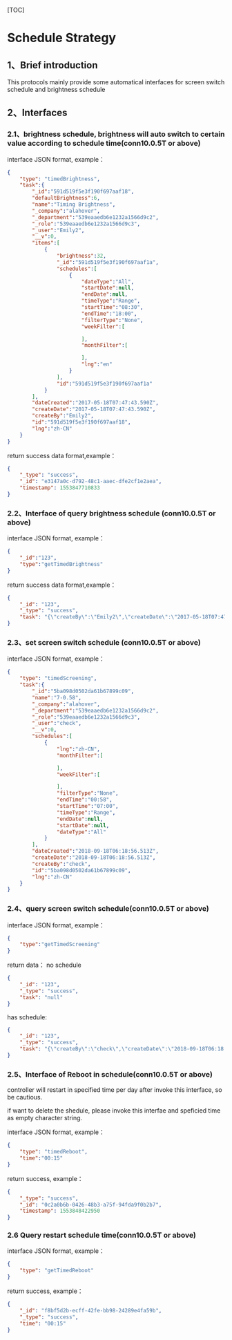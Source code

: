 [TOC]

# Schedule Strategy

## 1、Brief introduction

This protocols mainly provide some automatical interfaces for screen switch schedule and brightness schedule

## 2、Interfaces

### 2.1、brightness schedule, brightness will auto switch to certain value according to schedule time(conn10.0.5T or above)

interface JSON format, example：

```json
{ 
    "type": "timedBrightness",
    "task":{
        "_id":"591d519f5e3f190f697aaf18",
        "defaultBrightness":6,
        "name":"Timing Brightness",
        "_company":"alahover",
        "_department":"539eaaedb6e1232a1566d9c2",
        "_role":"539eaaedb6e1232a1566d9c3",
        "_user":"Emily2",
        "__v":0,
        "items":[
            {
                "brightness":32,
                "_id":"591d519f5e3f190f697aaf1a",
                "schedules":[
                    {
                        "dateType":"All",
                        "startDate":null,
                        "endDate":null,
                        "timeType":"Range",
                        "startTime":"08:30",
                        "endTime":"18:00",
                        "filterType":"None",
                        "weekFilter":[

                        ],
                        "monthFilter":[

                        ],
                        "lng":"en"
                    }
                ],
                "id":"591d519f5e3f190f697aaf1a"
            }
        ],
        "dateCreated":"2017-05-18T07:47:43.590Z",
        "createDate":"2017-05-18T07:47:43.590Z",
        "createBy":"Emily2",
        "id":"591d519f5e3f190f697aaf18",
        "lng":"zh-CN"
	}
} 
```

return success data format,example：

```json
{
    "_type": "success",
    "_id": "e3147a0c-d792-48c1-aaec-dfe2cf1e2aea",
    "timestamp": 1553847710833
}
```

### 2.2、Interface of query brightness schedule (conn10.0.5T or above)

interface JSON format, example：

```json
{
	"_id":"123",
	"type":"getTimedBrightness"
}
```

return success data format,example：

```json
{
    "_id": "123",
    "_type": "success",
    "task": "{\"createBy\":\"Emily2\",\"createDate\":\"2017-05-18T07:47:43.590Z\",\"name\":\"Timing Brightness\",\"items\":[{\"schedules\":[{\"dateType\":\"All\",\"endDate\":null,\"endTime\":\"18:00\",\"filterType\":\"None\",\"monthFilter\":[],\"startDate\":null,\"startTime\":\"08:30\",\"timeType\":\"Range\",\"weekFilter\":[]}],\"brightness\":32}],\"defaultBrightness\":6,\"brightness\":32}"
}
```

### 2.3、set screen switch schedule (conn10.0.5T or above)

interface JSON format, example：

```json
{ 
    "type": "timedScreening",
    "task":{
        "_id":"5ba098d0502da61b67899c09",
        "name":"7-0.58",
        "_company":"alahover",
        "_department":"539eaaedb6e1232a1566d9c2",
        "_role":"539eaaedb6e1232a1566d9c3",
        "_user":"check",
        "__v":0,
        "schedules":[
            {
                "lng":"zh-CN",
                "monthFilter":[

                ],
                "weekFilter":[

                ],
                "filterType":"None",
                "endTime":"00:58",
                "startTime":"07:00",
                "timeType":"Range",
                "endDate":null,
                "startDate":null,
                "dateType":"All"
            }
        ],
        "dateCreated":"2018-09-18T06:18:56.513Z",
        "createDate":"2018-09-18T06:18:56.513Z",
        "createBy":"check",
        "id":"5ba098d0502da61b67899c09",
        "lng":"zh-CN"
    }
} 
```

### 2.4、query screen switch schedule(conn10.0.5T or above)

interface JSON format, example：

```json
{
	"type":"getTimedScreening"
}
```

return data：
no schedule

```json
{
    "_id": "123",
    "_type": "success",
    "task": "null"
}
```

has schedule:

```json
{
    "_id": "123",
    "_type": "success",
    "task": "{\"createBy\":\"check\",\"createDate\":\"2018-09-18T06:18:56.513Z\",\"name\":\"7-0.58\",\"schedules\":[{\"dateType\":\"All\",\"endDate\":null,\"endTime\":\"00:58\",\"filterType\":\"None\",\"monthFilter\":[],\"startDate\":null,\"startTime\":\"07:00\",\"timeType\":\"Range\",\"weekFilter\":[]}]}"
}
```

### 2.5、Interface of Reboot in schedule(conn10.0.5T or above)

controller will restart in specified time per day after invoke this interface, so be cautious. 

if want to delete the shedule, please invoke this interfae and speficied time as empty character string.

interface JSON format, example：

```json
{ 
    "type": "timedReboot", 
    "time":"00:15"
} 
```

return success, example：

```json
{
    "_type": "success",
    "_id": "0c2a0b6b-0426-48b3-a75f-94fda9f0b2b7",
    "timestamp": 1553848422950
}
```

### 2.6 Query restart schedule time(conn10.0.5T or above)

interface JSON format, example：

```json
{ 
    "type": "getTimedReboot"
}
```

return success, example：

```json
{
    "_id": "f8bf5d2b-ecff-42fe-bb98-24289e4fa59b",
    "_type": "success",
    "time": "00:15"
}
```

